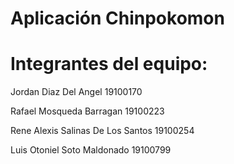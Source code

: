 # Aplicación Chinpokomon

# Integrantes del equipo:

Jordan Diaz Del Angel 19100170

Rafael Mosqueda Barragan 19100223

Rene Alexis Salinas De Los Santos 19100254

Luis Otoniel Soto Maldonado 19100799
